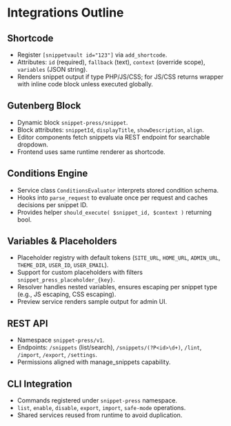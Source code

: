 ﻿# Integrations Outline

## Shortcode
- Register `[snippetvault id="123"]` via `add_shortcode`.
- Attributes: `id` (required), `fallback` (text), `context` (override scope), `variables` (JSON string).
- Renders snippet output if type PHP/JS/CSS; for JS/CSS returns wrapper with inline code block unless executed globally.

## Gutenberg Block
- Dynamic block `snippet-press/snippet`.
- Block attributes: `snippetId`, `displayTitle`, `showDescription`, `align`.
- Editor components fetch snippets via REST endpoint for searchable dropdown.
- Frontend uses same runtime renderer as shortcode.

## Conditions Engine
- Service class `ConditionsEvaluator` interprets stored condition schema.
- Hooks into `parse_request` to evaluate once per request and caches decisions per snippet ID.
- Provides helper `should_execute( $snippet_id, $context )` returning bool.

## Variables & Placeholders
- Placeholder registry with default tokens (`SITE_URL`, `HOME_URL`, `ADMIN_URL`, `THEME_DIR`, `USER_ID`, `USER_EMAIL`).
- Support for custom placeholders with filters `snippet_press_placeholder_{key}`.
- Resolver handles nested variables, ensures escaping per snippet type (e.g., JS escaping, CSS escaping).
- Preview service renders sample output for admin UI.

## REST API
- Namespace `snippet-press/v1`.
- Endpoints: `/snippets` (list/search), `/snippets/(?P<id>\d+)`, `/lint`, `/import`, `/export`, `/settings`.
- Permissions aligned with manage_snippets capability.

## CLI Integration
- Commands registered under `snippet-press` namespace.
- `list`, `enable`, `disable`, `export`, `import`, `safe-mode` operations.
- Shared services reused from runtime to avoid duplication.